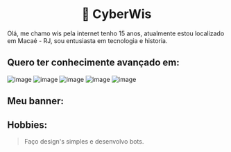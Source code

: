 <h1 align="center">
  📜 CyberWis
</h1>
Olá, me chamo wis pela internet tenho 15 anos, atualmente estou localizado em Macaé - RJ, sou entusiasta em tecnologia e historia.

## Quero ter conhecimente avançado em:
![image](https://img.shields.io/badge/Python-3776AB?style=for-the-badge&logo=python&logoColor=white)
![image](https://img.shields.io/badge/HTML5-E34F26?style=for-the-badge&logo=html5&logoColor=white)
![image](https://img.shields.io/badge/CSS3-1572B6?style=for-the-badge&logo=css3&logoColor=white)
![image](https://img.shields.io/badge/JavaScript-F7DF1E?style=for-the-badge&logo=javascript&logoColor=black)
![image](https://img.shields.io/badge/Node.js-43853D?style=for-the-badge&logo=node.js&logoColor=white)

## Meu banner:

## Hobbies:
> Faço design's simples e desenvolvo bots.
